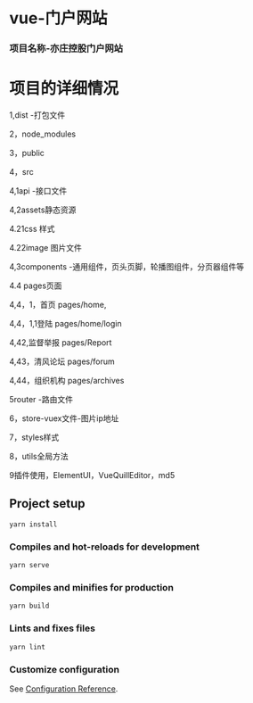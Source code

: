 # vue-门户网站
### 项目名称-亦庄控股门户网站
# 项目的详细情况
1,dist -打包文件

2，node_modules

3，public

4，src

4,1api -接口文件

4,2assets静态资源

4.21css 样式

4.22image 图片文件

4,3components -通用组件，页头页脚，轮播图组件，分页器组件等

4.4 pages页面

4,4，1，首页 pages/home,

4,4，1,1登陆 pages/home/login

4,42,监督举报  pages/Report

4,43，清风论坛  pages/forum

4,44，组织机构 pages/archives

5router -路由文件

6，store-vuex文件-图片ip地址

7，styles样式

8，utils全局方法

9插件使用，ElementUI，VueQuillEditor，md5

## Project setup
```
yarn install
```

### Compiles and hot-reloads for development
```
yarn serve
```

### Compiles and minifies for production
```
yarn build
```

### Lints and fixes files
```
yarn lint
```

### Customize configuration
See [Configuration Reference](https://cli.vuejs.org/config/).
